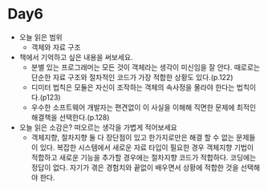 # Day6

- 오늘 읽은 범위
  - 객체와 자료 구조
- 책에서 기억하고 싶은 내용을 써보세요.
  - 분별 있는 프로그래머는 모든 것이 객체라는 생각이 미신임을 잘 안다. 때로로는 단순한 자료 구조와 절차적인 코드가 가장 적합한 상황도 있다.(p.122)
  - 디미터 법칙은 모듈은 자신이 조작하는 객체의 속사정을 몰라야 한다는 법칙이다.(p123)
  - 우수한 소프트웨어 개발자는 편견없이 이 사실을 이해해 직면한 문제에 최적인 해결책을 선택한다.(p.128)
- 오늘 읽은 소감은? 떠오르는 생각을 가볍게 적어보세요
  - 객체지향, 절차지향 둘 다 장단점이 있고 한가지로만은 해결 할 수 없는 문제들이 있다.
    복잡한 시스템에서 새로운 자료 타입이 필요한 경우 객체지향 기법이 적합하고 새로운 기능을 추가할 경우에는 절차지향 코드가 적합하다. 코딩에는 정답이 없다. 자기가 겪은 경험치와 끝없이 배우면서 상황에 적합한 것을 선택해야 한다.
